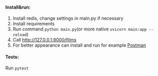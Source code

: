 #### **Install&run:**
1. Install redis, change settings in main.py if necessary
2. Install requirements
3. Run command `python main.py`(or more native `uvicorn main:app --reload`)
4. Call http://127.0.0.1:8000/films
5. For better appearance can install and run for example [Postman](https://www.postman.com/downloads/)
    
#### **Tests:**
Run `pytest`
